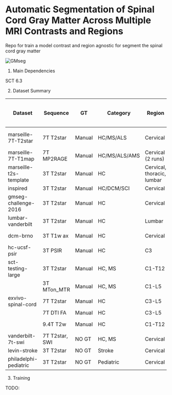 # Automatic Segmentation of Spinal Cord Gray Matter Across Multiple MRI Contrasts and Regions
Repo for train a model contrast and region agnostic for segment the spinal cord gray matter

![GMseg](https://github.com/ivadomed/model-gm-contrast-region-agnostic/assets/77469192/f5625a0d-396d-4276-b55e-f4f198214719)


1. Main Dependencies

SCT 6.3

2. Dataset Summary
   
| Dataset                 | Sequence         | GT      | Category         | Region                     | In-plane res. (mm²)     | N. Subjects | Ax-slices per subject | ~ Total 2D slic |
|-------------------------|------------------|---------|------------------|----------------------------|--------------------------|-------------|------------------------|------------------|
| marseille-7T-T2star    | 7T T2star        | Manual  | HC/MS/ALS        | Cervical                   | 0.18 x 0.18<br>0.22x0.22 | 75          | 10                     | 750              | 
| marseille-7T-T1map     | 7T MP2RAGE       | Manual  | HC/MS/ALS/AMS    | Cervical (2 runs)          | 0.3x0.3                 | 91          | 10                     | 910              | 
| marseille-t2s-template | 3T T2star        | Manual  | HC               | Cervical, thoracic, lumbar | 0.47x0.47               | 25          | 15                     | 375              | 
| inspired               | 3T T2star        | Manual  | HC/DCM/SCI       | Cervical                   | 0.5 × 0.5               | 61          | 12                     | 732              | 
| gmseg-challenge-2016   | 3T T2star        | Manual  | HC               | Cervical                   | 0.6 × 0.6               | 40          | 12                     | 480              | 
| lumbar-vanderbilt      | 3T T2star        | Manual  | HC               | Lumbar                     | 0.3 × 0.3               | 53          | 12                     | 636              | 
| dcm-brno               | 3T T1w ax        | Manual  | HC               | Cervical                   | 0.35 × 0.35             | 65          | 30                     | 1950             | 
| hc-ucsf-psir           | 3T PSIR          | Manual  | HC               | C3                         | 0.8x0.8                 | 110         | 1                      | 110              | 
| sct-testing-large      | 3T T2star        | Manual  | HC, MS           | C1-T12                     | 0.5 × 0.5               | 333         | 10                     | 3750             | 
|                        | 3T MTon_MTR      | Manual  | HC, MS           | C1-L5                      | 0.5 × 0.5               | 42          | 10                     | 420              | 
| exvivo-spinal-cord     | 7T T2star        | Manual  | HC               | C3-L5                      | 0.1 × 0.1               | 1           | 4676                   | 4676             | 
|                        | 7T DTI FA        | Manual  | HC               | C3-L5                      | 0.1 × 0.1               | 1           | 4676                   | 4676             | 
|                        | 9.4T T2w         | Manual  | HC               | C1-T12                     | 0.05 × 0.05             | 1           | 1919                   | 1919             | 
| vanderbilt-7t-swi      | 7T T2star, SWI   | NO GT   | HC, MS           | Cervical                   | 0.3 × 0.3               | 17          | 10                     | 170              | 
| levin-stroke           | 3T T2star        | NO GT   | Stroke           | Cervical                   | 0.5 × 0.5               | 12          | 12                     | 144              | 
| philadelphi-pediatric  | 3T T2star        | NO GT   | Pediatric        | Cervical                   | 0.5 × 0.5               | 24          | 10                     | 240              | 

3. Training 

TODO: